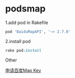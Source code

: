 podsmap
===================

1.add pod in Rakefile

```ruby
pod 'BaiduMapAPI', '~> 2.7.0'
```

2.install pod

```ruby
rake pod:install
```

Other

[申请百度Map Key](http://lbsyun.baidu.com/apiconsole/key)



